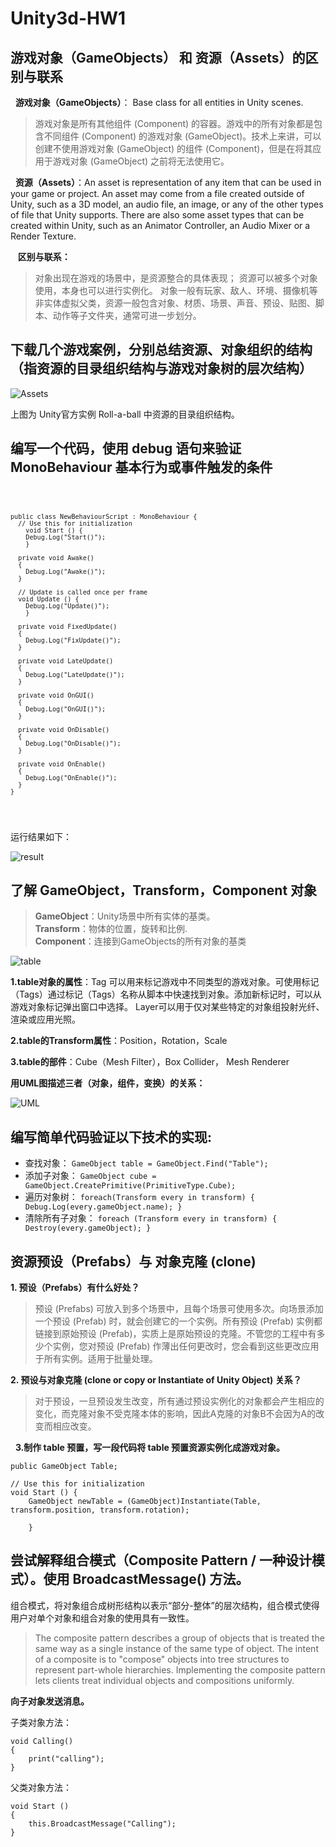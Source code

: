 # Unity3d-HW1
## 游戏对象（GameObjects） 和 资源（Assets）的区别与联系
   **游戏对象（GameObjects）**： Base class for all entities in Unity scenes. 

>   游戏对象是所有其他组件 (Component) 的容器。游戏中的所有对象都是包含不同组件 (Component) 的游戏对象 (GameObject)。技术上来讲，可以创建不使用游戏对象 (GameObject) 的组件 (Component)，但是在将其应用于游戏对象 (GameObject) 之前将无法使用它。

   **资源（Assets）**：An asset is representation of any item that can be used in your game or project. An asset may come from a file created outside of Unity, such as a 3D model, an audio file, an image, or any of the other types of file that Unity supports. There are also some asset types that can be created within Unity, such as an Animator Controller, an Audio Mixer or a Render Texture.

    **区别与联系：**

>   对象出现在游戏的场景中，是资源整合的具体表现； 资源可以被多个对象使用，本身也可以进行实例化。 对象一般有玩家、敌人、环境、摄像机等非实体虚拟父类，资源一般包含对象、材质、场景、声音、预设、贴图、脚本、动作等子文件夹，通常可进一步划分。


## 下载几个游戏案例，分别总结资源、对象组织的结构（指资源的目录组织结构与游戏对象树的层次结构）

![Assets](/Unity3d/Assets.png)

  上图为 Unity官方实例 Roll-a-ball 中资源的目录组织结构。


## 编写一个代码，使用 debug 语句来验证 MonoBehaviour 基本行为或事件触发的条件

<p>
  <code> 
    
    public class NewBehaviourScript : MonoBehaviour {
      // Use this for initialization
	    void Start () {
        Debug.Log("Start()");
	    }

      private void Awake()
      {
        Debug.Log("Awake()");
      }

      // Update is called once per frame
      void Update () {
        Debug.Log("Update()");
	    }

      private void FixedUpdate()
      {
        Debug.Log("FixUpdate()");
      }

      private void LateUpdate()
      {
        Debug.Log("LateUpdate()");
      }

      private void OnGUI()
      {
        Debug.Log("OnGUI()");
      }

      private void OnDisable()
      {
        Debug.Log("OnDisable()");
      }

      private void OnEnable()
      {
        Debug.Log("OnEnable()");
      } 
    }

  </code>
</p>
运行结果如下：

![result](/Unity3d/Concle.png)

## 了解 GameObject，Transform，Component 对象

>
>**GameObject**：Unity场景中所有实体的基类。<br/>
>**Transform**：物体的位置，旋转和比例.<br/>
>**Component**：连接到GameObjects的所有对象的基类    <br/>
>

![table](Unity3d/table.png)

**1.table对象的属性**：Tag 可以用来标记游戏中不同类型的游戏对象。可使用标记（Tags）通过标记（Tags）名称从脚本中快速找到对象。添加新标记时，可以从游戏对象标记弹出窗口中选择。 Layer可以用于仅对某些特定的对象组投射光纤、渲染或应用光照。

**2.table的Transform属性**：Position，Rotation，Scale

**3.table的部件**：Cube（Mesh Filter），Box Collider， Mesh Renderer

**用UML图描述三者（对象，组件，变换）的关系：**

![UML](Unity3d/UML.png)

 ## 编写简单代码验证以下技术的实现:

+ 查找对象：
``GameObject table = GameObject.Find("Table");``
+ 添加子对象：
``GameObject cube = GameObject.CreatePrimitive(PrimitiveType.Cube);``
+ 遍历对象树：
``foreach(Transform every in transform)
  {
      Debug.Log(every.gameObject.name);
  }``
+ 清除所有子对象：
``foreach (Transform every in transform)
  {
      Destroy(every.gameObject);
  }``



## 资源预设（Prefabs）与 对象克隆 (clone)  

   **1. 预设（Prefabs）有什么好处？**<br/>
     
>   预设 (Prefabs) 可放入到多个场景中，且每个场景可使用多次。向场景添加一个预设 (Prefab) 时，就会创建它的一个实例。所有预设 (Prefab) 实例都链接到原始预设 (Prefab)，实质上是原始预设的克隆。不管您的工程中有多少个实例，您对预设 (Prefab) 作薄出任何更改时，您会看到这些更改应用于所有实例。适用于批量处理。

   **2. 预设与对象克隆 (clone or copy or Instantiate of Unity Object) 关系？**<br/>
      
>   对于预设，一旦预设发生改变，所有通过预设实例化的对象都会产生相应的变化，而克隆对象不受克隆本体的影响，因此A克隆的对象B不会因为A的改变而相应改变。       

       
   **3.制作 table 预置，写一段代码将 table 预置资源实例化成游戏对象。**

    public GameObject Table;

	// Use this for initialization
	void Start () {
        GameObject newTable = (GameObject)Instantiate(Table, transform.position, transform.rotation);
        
    	} 

 ## 尝试解释组合模式（Composite Pattern / 一种设计模式）。使用 BroadcastMessage() 方法。

   组合模式，将对象组合成树形结构以表示“部分-整体”的层次结构，组合模式使得用户对单个对象和组合对象的使用具有一致性。

>    The composite pattern describes a group of objects that is treated the same way as a single instance of the same type of object. The intent of a composite is to "compose" objects into tree structures to represent part-whole hierarchies. Implementing the composite pattern lets clients treat individual objects and compositions uniformly.

   **向子对象发送消息。**

   子类对象方法：

    void Calling()
    {
        print("calling");
    }
    
   父类对象方法：

    void Start () 
    {
        this.BroadcastMessage("Calling");
    } 
      










